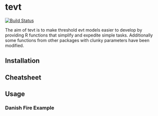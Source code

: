 # tevt

<!-- badges: start -->
[![Build Status](https://travis-ci.com/K-Molloy/tevt.svg?branch=main)](https://travis-ci.com/K-Molloy/tevt)

<!-- badges: end -->

The aim of tevt is to make threshold evt models easier to develop by providing R functions that simplify and expedite simple tasks. Additionally some functions from other packages with clunky parameters have been modified.

## Installation

## Cheatsheet

## Usage

### Danish Fire Example


